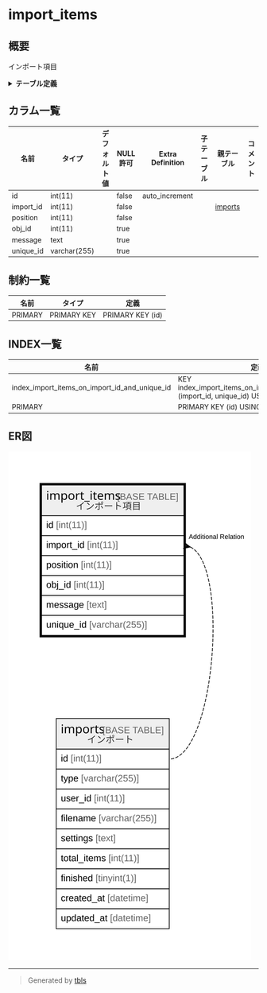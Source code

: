 # import_items

## 概要

インポート項目

<details>
<summary><strong>テーブル定義</strong></summary>

```sql
CREATE TABLE `import_items` (
  `id` int(11) NOT NULL AUTO_INCREMENT,
  `import_id` int(11) NOT NULL,
  `position` int(11) NOT NULL,
  `obj_id` int(11) DEFAULT NULL,
  `message` text,
  `unique_id` varchar(255) DEFAULT NULL,
  PRIMARY KEY (`id`),
  KEY `index_import_items_on_import_id_and_unique_id` (`import_id`,`unique_id`)
) ENGINE=InnoDB DEFAULT CHARSET=utf8
```

</details>

## カラム一覧

| 名前        | タイプ          | デフォルト値       | NULL許可   | Extra Definition | 子テーブル      | 親テーブル                 | コメント     |
| --------- | ------------ | ------------ | -------- | ---------------- | ---------- | --------------------- | -------- |
| id        | int(11)      |              | false    | auto_increment   |            |                       |          |
| import_id | int(11)      |              | false    |                  |            | [imports](imports.md) |          |
| position  | int(11)      |              | false    |                  |            |                       |          |
| obj_id    | int(11)      |              | true     |                  |            |                       |          |
| message   | text         |              | true     |                  |            |                       |          |
| unique_id | varchar(255) |              | true     |                  |            |                       |          |

## 制約一覧

| 名前      | タイプ         | 定義               |
| ------- | ----------- | ---------------- |
| PRIMARY | PRIMARY KEY | PRIMARY KEY (id) |

## INDEX一覧

| 名前                                            | 定義                                                                                   |
| --------------------------------------------- | ------------------------------------------------------------------------------------ |
| index_import_items_on_import_id_and_unique_id | KEY index_import_items_on_import_id_and_unique_id (import_id, unique_id) USING BTREE |
| PRIMARY                                       | PRIMARY KEY (id) USING BTREE                                                         |

## ER図

![er](import_items.svg)

---

> Generated by [tbls](https://github.com/k1LoW/tbls)
